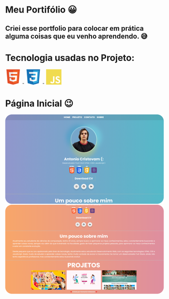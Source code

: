 # Meu Portifólio 😀

## Criei esse portfolio para colocar em prática alguma coisas que eu venho aprendendo. 😅

# Tecnologia usadas no Projeto:

<img width="50px" src="https://raw.githubusercontent.com/devicons/devicon/master/icons/html5/html5-original.svg" alt=""> -
<img width="50px" src="https://raw.githubusercontent.com/devicons/devicon/master/icons/css3/css3-original.svg" alt=""> -
<img width="50px" src="https://raw.githubusercontent.com/devicons/devicon/master/icons/javascript/javascript-plain.svg" alt="">

# Página Inicial 😉
<img src="https://github.com/antoniocristovam/portifolio/blob/main/img/porti-img-01.png?raw=true" alt="">
<img src="https://github.com/antoniocristovam/portifolio/blob/main/img/porti-img-02.png?raw=true" alt="">
